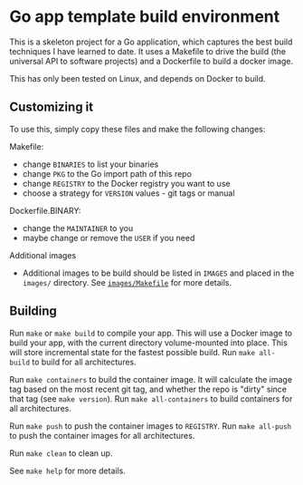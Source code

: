 # Go app template build environment

This is a skeleton project for a Go application, which captures the best build
techniques I have learned to date.  It uses a Makefile to drive the build (the
universal API to software projects) and a Dockerfile to build a docker image.

This has only been tested on Linux, and depends on Docker to build.

## Customizing it

To use this, simply copy these files and make the following changes:

Makefile:
- change `BINARIES` to list your binaries
- change `PKG` to the Go import path of this repo
- change `REGISTRY` to the Docker registry you want to use
- choose a strategy for `VERSION` values - git tags or manual

Dockerfile.BINARY:
- change the `MAINTAINER` to you
- maybe change or remove the `USER` if you need

Additional images
- Additional images to be build should be listed in `IMAGES` and placed in the
  `images/` directory. See [`images/Makefile`](images/Makefile) for more
  details.

## Building

Run `make` or `make build` to compile your app.  This will use a Docker image to
build your app, with the current directory volume-mounted into place.  This will
store incremental state for the fastest possible build.  Run `make all-build` to
build for all architectures.

Run `make containers` to build the container image.  It will calculate the image
tag based on the most recent git tag, and whether the repo is "dirty" since that
tag (see `make version`).  Run `make all-containers` to build containers for all
architectures.

Run `make push` to push the container images to `REGISTRY`.  Run `make all-push`
to push the container images for all architectures.

Run `make clean` to clean up.

See `make help` for more details.
